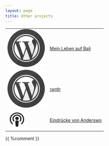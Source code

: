 ```yaml
---
layout: page 
title: Other projects
---
```


<table class="wo">
<tr style="vertical-align: middle;">
<td><a href="http://meinlebenaufbali.wordpress.com/"><img src="/public/wordpress.svg"/></a></td>
<td><a href="http://meinlebenaufbali.wordpress.com/" class="caps">Mein Leben auf Bali</a></td>
</tr>
<tr style="vertical-align: middle;">
<td><a href="http://rantlr.wordpress.com/"><img src="/public/wordpress.svg" /></a></td>
<td><a href="http://rantlr.wordpress.com/">rantlr</a></td>
</tr>
<tr style="vertical-align: middle;">
<td><a href="http://eindruecke-von-anderswo.de/"><img src="/public/podcast.png" height="60px" width="60px"  /></a></td>
<td><a href="http://eindruecke-von-anderswo.de/" class="caps">Eindr&uuml;cke von Anderswo</a></td>
</tr>
</table>

{{ %comment }}

